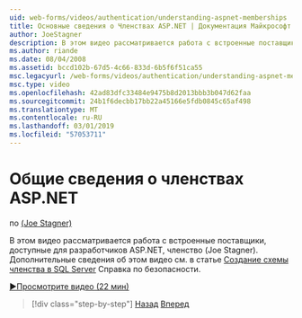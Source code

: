 ```yaml
---
uid: web-forms/videos/authentication/understanding-aspnet-memberships
title: Основные сведения о Членствах ASP.NET | Документация Майкрософт
author: JoeStagner
description: В этом видео рассматривается работа с встроенные поставщики, доступные для разработчиков ASP.NET, членство (Joe Stagner). Дополнительные сведения об этой...
ms.author: riande
ms.date: 08/04/2008
ms.assetid: bccd102b-67d5-4c66-833d-6b5f6f51ca55
msc.legacyurl: /web-forms/videos/authentication/understanding-aspnet-memberships
msc.type: video
ms.openlocfilehash: 42ad83dfc33484e9475b8d2013bbb3b047d62faa
ms.sourcegitcommit: 24b1f6decbb17bb22a45166e5fdb0845c65af498
ms.translationtype: MT
ms.contentlocale: ru-RU
ms.lasthandoff: 03/01/2019
ms.locfileid: "57053711"
---
```

<a name="understanding-aspnet-memberships"></a>Общие сведения о членствах ASP.NET
====================
по [(Joe Stagner)](https://github.com/JoeStagner)

В этом видео рассматривается работа с встроенные поставщики, доступные для разработчиков ASP.NET, членство (Joe Stagner). Дополнительные сведения об этом видео см. в статье [Создание схемы членства в SQL Server](../../overview/older-versions-security/membership/creating-the-membership-schema-in-sql-server-vb.md) Справка по безопасности.

[&#9654;Просмотрите видео (22 мин)](https://channel9.msdn.com/Blogs/ASP-NET-Site-Videos/understanding-aspnet-memberships)

> [!div class="step-by-step"]
> [Назад](use-custom-principal-objects.md)
> [Вперед](configuring-sql-to-work-with-membership-schemas.md)
